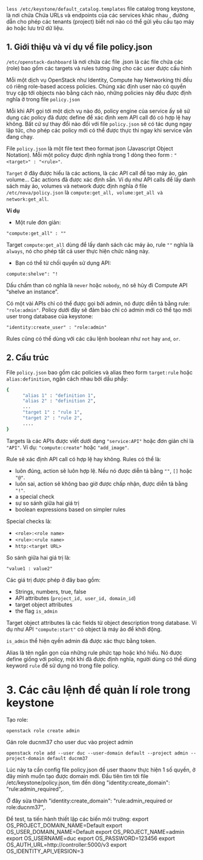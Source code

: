 


`less /etc/keystone/default_catalog.templates` file catalog trong keystone, là nơi chứa Chứa URLs và endpoints của các services khác nhau , đường dẫn cho phép các tenants (project) biết nơi nào có thể gửi yêu cầu tạo máy ảo hoặc lưu trữ dữ liệu.  





## 1. Giới thiệu và ví dụ về file policy.json 

`/etc/openstack-dashboard` là nơi chứa các file .json là các file chứa các (role) bao gồm các targets và rules tương ứng cho các user được cấu hình

Mỗi một dịch vụ OpenStack như Identity, Compute hay Networking thì đều có riêng role-based access policies. Chúng xác định user nào có quyền truy cập tới objects nào bằng cách nào, những policies này đều được định nghĩa ở trong file `policy.json`

Mỗi khi API gọi tới một dịch vụ nào đó, policy engine của service ấy sẽ sử dụng các policy đã được define để xác định xem API call đó có hợp lệ hay không. Bất cứ sự thay đổi nào đối với file `policy.json` sẽ có tác dụng  ngay lập tức, cho phép các policy mới có thể được thực thi ngay khi service vẫn đang chạy.

File `policy.json` là một file text theo format json (Javascript Object Notation). Mỗi một policy được định nghĩa trong 1 dòng theo form : `"<target>" : "<rule>"`.

`Target` ở đây được hiểu là các actions, là các API call để tạo máy ảo, gán volume... Các actions đã được xác định sẵn. Ví dụ như API calls để lấy danh sách máy ảo, volumes và network được định nghĩa ở file `/etc/nova/policy.json` là `compute:get_all, volume:get_all và network:get_all`.

**Ví dụ**

- Một rule đơn giản:

`"compute:get_all" : ""`

Target `compute:get_all` dùng để lấy danh sách các máy ảo, rule `""` nghĩa là `always`, nó cho phép tất cả user thực hiện chức năng này.

- Bạn có thể từ chối quyền sử dụng API:

`compute:shelve": "!`

Dấu chấm than có nghĩa là `never` hoặc `nobody`, nó sẽ hủy đi Compute API “shelve an instance”.

Có một vài APIs chỉ có thể được gọi bởi admin, nó được diễn tả bằng rule: `"role:admin"`. Policy dưới đây sẽ đảm bảo chỉ có admin mới có thể tạo mới user trong database của keystone:

`"identity:create_user" : "role:admin"`

Rules cũng có thể dùng với các câu lệnh boolean như `not` hay `and`, `or`.

## 2. Cấu trúc 

File `policy.json` bao gồm các policies và alias theo form `target:rule` hoặc `alias:definition`, ngăn cách nhau bởi dấu phẩy:

``` sh
{
      "alias 1" : "definition 1",
      "alias 2" : "definition 2",
      ...
      "target 1" : "rule 1",
      "target 2" : "rule 2",
      ....
}
```

Targets là các APIs được viết dưới dạng `"service:API"` hoặc đơn giản chỉ là `"API"`. Ví dụ: `"compute:create"` hoặc `"add_image"`.

Rule sẽ xác định API call có hợp lệ hay không. Rules có thể là:

- luôn đúng, action sẽ luôn hợp lệ. Nếu nó được diễn tả bằng `""`, `[]` hoặc `"@"`.
- luôn sai, action sẽ không bao giờ được chấp nhận, được diễn tả bằng `"!"`.
- a special check
- sự so sánh giữa hai giá trị
- boolean expressions based on simpler rules

Special checks là:

- `<role>:<role name>`
- `<rule>:<rule name>`
- `http:<target URL>`

So sánh giữa hai giá trị là:

`"value1 : value2"`

Các giá trị được phép ở đây bao gồm:

- Strings, numbers, true, false
- API attributes (`project_id, user_id, domain_id`)
- target object attributes
- the flag `is_admin`

Target object attributes là các fields từ object description trong database. Ví dụ như API `"compute:start"` có object là máy ảo để khởi động.

`is_admin` thể hiện qyền admin đã được xác thực bằng token.

Alias là tên ngắn gọn của những rule phức tạp hoặc khó hiểu. Nó được define giống với policy, một khi đã được định nghĩa, người dùng có thể dùng keyword `rule` để sử dụng nó trong file policy.

# 3. Các câu lệnh để quản lí role trong keystone

Tạo role:

`openstack role create admin`

Gán role ducnm37 cho user duc vào project admin

`openstack role add --user duc --user-domain default --project admin --project-domain default ducnm37`

Lúc này ta cần config file policy.json để user thaonv thực hiện 1 số quyền, ở đây mình muốn tạo được domain mới. Đầu tiên tìm tới file /etc/keystone/policy.json, tìm đến dòng "identity:create_domain": "rule:admin_required",.

Ở đây sửa thành "identity:create_domain": "rule:admin_required or role:ducnm37",.

Để test, ta tiến hành thiết lập các biến môi trường:
export OS_PROJECT_DOMAIN_NAME=Default
export OS_USER_DOMAIN_NAME=Default
export OS_PROJECT_NAME=admin
export OS_USERNAME=duc
export OS_PASSWORD=123456
export OS_AUTH_URL=http://controller:5000/v3
export OS_IDENTITY_API_VERSION=3
